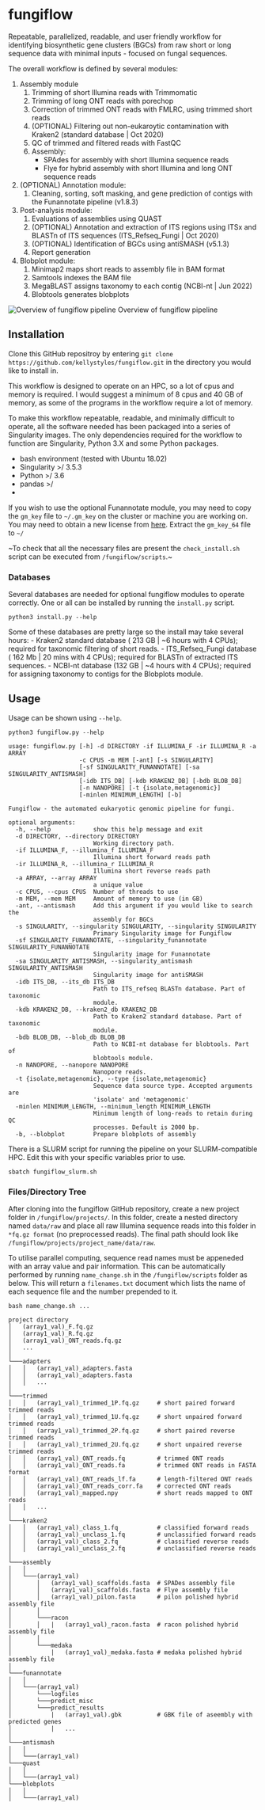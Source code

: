 # fungiflow

Repeatable, parallelized, readable, and user friendly workflow for identifying biosynthetic gene clusters (BGCs) from raw short or long sequence data with minimal inputs - focused on fungal sequences.

The overall workflow is defined by several modules:
1. Assembly module
    1. Trimming of short Illumina reads with Trimmomatic
    2. Trimming of long ONT reads with porechop
    3. Correction of trimmed ONT reads with FMLRC, using trimmed short reads
    4. (OPTIONAL) Filtering out non-eukaroytic contamination with Kraken2 (standard database | Oct 2020)
    5. QC of trimmed and filtered reads with FastQC
    6. Assembly:
        - SPAdes for assembly with short Illumina sequence reads
        - Flye for hybrid assembly with short Illumina and long ONT sequence reads
2. (OPTIONAL) Annotation module:
    1. Cleaning, sorting, soft masking, and gene prediction of contigs with the Funannotate pipeline (v1.8.3)
3. Post-analysis module:
    1. Evaluations of assemblies using QUAST
    2. (OPTIONAL) Annotation and extraction of ITS regions using ITSx and BLASTn of ITS sequences (ITS_Refseq_Fungi | Oct 2020)
    3. (OPTIONAL) Identification of BGCs using antiSMASH (v5.1.3)
    4. Report generation
4. Blobplot module:
    1. Minimap2 maps short reads to assembly file in BAM format
    2. Samtools indexes the BAM file 
    3. MegaBLAST assigns taxonomy to each contig (NCBI-nt | Jun 2022)
    4. Blobtools generates blobplots

![Overview of fungiflow pipeline](https://github.com/kellystyles/fungiflow/blob/main/Pipeline_progress_Jan_2021.png)
Overview of fungiflow pipeline

## Installation
Clone this GitHub repositroy by entering ```git clone https://github.com/kellystyles/fungiflow.git``` in the directory you would like to install in.

This workflow is designed to operate on an HPC, so a lot of cpus and memory is required. I would suggest a minimum of 8 cpus and 40 GB of memory, as some of the programs in the workflow require a lot of memory.

To make this workflow repeatable, readable, and minimally difficult to operate, all the software needed has been packaged into a series of Singularity images. The only dependencies required for the workflow to function are Singularity, Python 3.X and some Python packages.

- bash environment (tested with Ubuntu 18.02)
- Singularity >/ 3.5.3
- Python >/ 3.6
- pandas >/ 
- 

If you wish to use the optional Funannotate module, you may need to copy the `gm_key` file to `~/.gm_key` on the cluster or machine you are working on. You may need to obtain a new license from [here](http://topaz.gatech.edu/GeneMark/license_download.cgi). Extract the `gm_key_64` file to `~/`

~To check that all the necessary files are present the `check_install.sh` script can be executed from `/fungiflow/scripts`.~

### Databases

Several databases are needed for optional fungiflow modules to operate correctly. One or all can be installed by running the `install.py` script.
```
python3 install.py --help
```
Some of these databases are pretty large so the install may take several hours:
    - Kraken2 standard database ( 213 GB | ~6 hours with 4 CPUs); required for taxonomic filtering of short reads.
    - ITS_Refseq_Fungi database ( 162 Mb | 20 mins with 4 CPUs); required for BLASTn of extracted ITS sequences.
    - NCBI-nt database (132 GB | ~4 hours with 4 CPUs); required for assigning taxonomy to contigs for the Blobplots module.

## Usage

Usage can be shown using `--help`.
```
python3 fungiflow.py --help

usage: fungiflow.py [-h] -d DIRECTORY -if ILLUMINA_F -ir ILLUMINA_R -a ARRAY
                    -c CPUS -m MEM [-ant] [-s SINGULARITY]
                    [-sf SINGULARITY_FUNANNOTATE] [-sa SINGULARITY_ANTISMASH]
                    [-idb ITS_DB] [-kdb KRAKEN2_DB] [-bdb BLOB_DB]
                    [-n NANOPORE] [-t {isolate,metagenomic}]
                    [-minlen MINIMUM_LENGTH] [-b]

Fungiflow - the automated eukaryotic genomic pipeline for fungi.

optional arguments:
  -h, --help            show this help message and exit
  -d DIRECTORY, --directory DIRECTORY
                        Working directory path.
  -if ILLUMINA_F, --illumina_f ILLUMINA_F
                        Illumina short forward reads path
  -ir ILLUMINA_R, --illumina_r ILLUMINA_R
                        Illumina short reverse reads path
  -a ARRAY, --array ARRAY
                        a unique value
  -c CPUS, --cpus CPUS  Number of threads to use
  -m MEM, --mem MEM     Amount of memory to use (in GB)
  -ant, --antismash     Add this argument if you would like to search the
                        assembly for BGCs
  -s SINGULARITY, --singularity SINGULARITY, --singularity SINGULARITY
                        Primary Singularity image for Fungiflow
  -sf SINGULARITY_FUNANNOTATE, --singularity_funannotate SINGULARITY_FUNANNOTATE
                        Singularity image for Funannotate
  -sa SINGULARITY_ANTISMASH, --singularity_antismash SINGULARITY_ANTISMASH
                        Singularity image for antiSMASH
  -idb ITS_DB, --its_db ITS_DB
                        Path to ITS_refseq BLASTn database. Part of taxonomic
                        module.
  -kdb KRAKEN2_DB, --kraken2_db KRAKEN2_DB
                        Path to Kraken2 standard database. Part of taxonomic
                        module.
  -bdb BLOB_DB, --blob_db BLOB_DB
                        Path to NCBI-nt database for blobtools. Part of
                        blobtools module.
  -n NANOPORE, --nanopore NANOPORE
                        Nanopore reads.
  -t {isolate,metagenomic}, --type {isolate,metagenomic}
                        Sequence data source type. Accepted arguments are
                        'isolate' and 'metagenomic'
  -minlen MINIMUM_LENGTH, --minimum_length MINIMUM_LENGTH
                        Minimum length of long-reads to retain during QC
                        processes. Default is 2000 bp.
  -b, --blobplot        Prepare blobplots of assembly
```

There is a SLURM script for running the pipeline on your SLURM-compatible HPC. Edit this with your specific variables prior to use.
``` 
sbatch fungiflow_slurm.sh
```

### Files/Directory Tree
After cloning into the fungiflow GitHub repository, create a new project folder in `/fungiflow/projects/`. In this folder, create a nested directory named `data/raw` and place all raw Illumina sequence reads into this folder in `*fq.gz format` (no preprocessed reads). The final path should look like `/fungiflow/projects/project_name/data/raw`.

To utilise parallel computing, sequence read names must be appeneded with an array value and pair information. This can be automatically performed by running `name_change.sh` in the `/fungiflow/scripts` folder as below. This will return a `filenames.txt` document which lists the name of each sequence file and the number prepended to it.
```
bash name_change.sh ...
```

```
project directory
│   (array1_val)_F.fq.gz
│   (array1_val)_R.fq.gz
│   (array1_val)_ONT_reads.fq.gz  
│   ...
│
└───adapters
│   │   (array1_val)_adapters.fasta
│   │   (array1_val)_adapters.fasta
│   │   ...
│
└───trimmed
│   │   (array1_val)_trimmed_1P.fq.gz     # short paired forward trimmed reads
│   │   (array1_val)_trimmed_1U.fq.gz     # short unpaired forward trimmed reads
│   │   (array1_val)_trimmed_2P.fq.gz     # short paired reverse trimmed reads
│   │   (array1_val)_trimmed_2U.fq.gz     # short unpaired reverse trimmed reads
│   │   (array1_val)_ONT_reads.fq         # trimmed ONT reads
│   │   (array1_val)_ONT_reads.fa         # trimmed ONT reads in FASTA format
│   │   (array1_val)_ONT_reads_lf.fa      # length-filtered ONT reads
│   │   (array1_val)_ONT_reads_corr.fa    # corrected ONT reads
│   │   (array1_val)_mapped.npy           # short reads mapped to ONT reads
│   │   ...
│
└───kraken2
│   │   (array1_val)_class_1.fq           # classified forward reads
│   │   (array1_val)_unclass_1.fq         # unclassified forward reads
│   │   (array1_val)_class_2.fq           # classified reverse reads
│   │   (array1_val)_unclass_2.fq         # unclassified reverse reads
│
└───assembly
│   │
│   └───(array1_val)
│       │   (array1_val)_scaffolds.fasta  # SPADes assembly file
│       │   (array1_val)_scaffolds.fasta  # Flye assembly file
│       │   (array1_val)_pilon.fasta      # pilon polished hybrid assembly file
│       │   
│       └───racon
│       │   |   (array1_val)_racon.fasta  # racon polished hybrid assembly file
│       │   
│       └───medaka
│           |   (array1_val)_medaka.fasta # medaka polished hybrid assembly file
│   
└───funannotate
│   │
│   └───(array1_val)
│       └───logfiles
│       └───predict_misc
│       └───predict_results
│           |   (array1_val).gbk          # GBK file of aseembly with predicted genes
│           |   ...
│
└───antismash
│   │
│   └───(array1_val)
└───quast
│   │
│   └───(array1_val)
└───blobplots
│   │
│   └───(array1_val)
```   